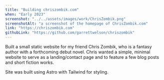 ```yaml
---
title: "Building chriszombik.com"
when: "Early 2023"
screenshot: "../../assets/images/work/ChrisZombik.png"
screenshotAlt: "a screenshot of the homepage of ChrisZombik.com"
link: "https://chriszombik.com"
githubLink: "https://github.com/garrettwelson/chriszombik"
---
```


Built a small static website for my friend Chris Zombik, who is a fantasy author with a forthcoming debut novel. Chris wanted a simple, minimal website to serve as a landing/contact page and to feature a few blog posts and short fiction works. 

Site was built using Astro with Tailwind for styling.

